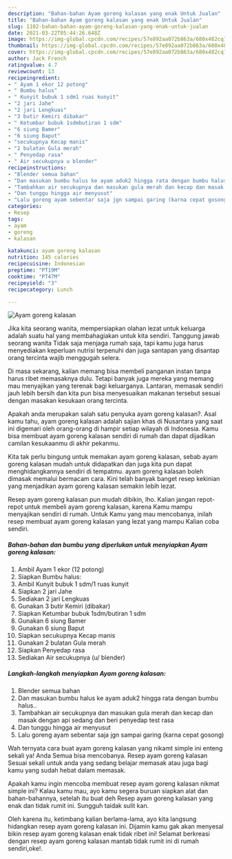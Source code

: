 ```yaml
---
description: "Bahan-bahan Ayam goreng kalasan yang enak Untuk Jualan"
title: "Bahan-bahan Ayam goreng kalasan yang enak Untuk Jualan"
slug: 1102-bahan-bahan-ayam-goreng-kalasan-yang-enak-untuk-jualan
date: 2021-03-22T05:44:26.648Z
image: https://img-global.cpcdn.com/recipes/57e892aa072b863a/680x482cq70/ayam-goreng-kalasan-foto-resep-utama.jpg
thumbnail: https://img-global.cpcdn.com/recipes/57e892aa072b863a/680x482cq70/ayam-goreng-kalasan-foto-resep-utama.jpg
cover: https://img-global.cpcdn.com/recipes/57e892aa072b863a/680x482cq70/ayam-goreng-kalasan-foto-resep-utama.jpg
author: Jack French
ratingvalue: 4.7
reviewcount: 13
recipeingredient:
- " Ayam 1 ekor 12 potong"
- " Bumbu halus"
- " Kunyit bubuk 1 sdm1 ruas kunyit"
- "2 jari Jahe"
- "2 jari Lengkuas"
- "3 butir Kemiri dibakar"
- " Ketumbar bubuk 1sdmbutiran 1 sdm"
- "6 siung Bamer"
- "6 siung Baput"
- "secukupnya Kecap manis"
- "2 bulatan Gula merah"
- " Penyedap rasa"
- " Air secukupnya u blender"
recipeinstructions:
- "Blender semua bahan"
- "Dan masukan bumbu halus ke ayam aduk2 hingga rata dengan bumbu halus.."
- "Tambahkan air secukupnya dan masukan gula merah dan kecap dan masak dengan api sedang dan beri penyedap test rasa"
- "Dan tunggu hingga air menyusut"
- "Lalu goreng ayam sebentar saja jgn sampai garing (karna cepat gosong)"
categories:
- Resep
tags:
- ayam
- goreng
- kalasan

katakunci: ayam goreng kalasan 
nutrition: 145 calories
recipecuisine: Indonesian
preptime: "PT19M"
cooktime: "PT47M"
recipeyield: "3"
recipecategory: Lunch

---
```



![Ayam goreng kalasan](https://img-global.cpcdn.com/recipes/57e892aa072b863a/680x482cq70/ayam-goreng-kalasan-foto-resep-utama.jpg)

Jika kita seorang wanita, mempersiapkan olahan lezat untuk keluarga adalah suatu hal yang membahagiakan untuk kita sendiri. Tanggung jawab seorang  wanita Tidak saja menjaga rumah saja, tapi kamu juga harus menyediakan keperluan nutrisi terpenuhi dan juga santapan yang disantap orang tercinta wajib menggugah selera.

Di masa  sekarang, kalian memang bisa membeli panganan instan tanpa harus ribet memasaknya dulu. Tetapi banyak juga mereka yang memang mau menyajikan yang terenak bagi keluarganya. Lantaran, memasak sendiri jauh lebih bersih dan kita pun bisa menyesuaikan makanan tersebut sesuai dengan masakan kesukaan orang tercinta. 



Apakah anda merupakan salah satu penyuka ayam goreng kalasan?. Asal kamu tahu, ayam goreng kalasan adalah sajian khas di Nusantara yang saat ini digemari oleh orang-orang di hampir setiap wilayah di Indonesia. Kamu bisa membuat ayam goreng kalasan sendiri di rumah dan dapat dijadikan camilan kesukaanmu di akhir pekanmu.

Kita tak perlu bingung untuk memakan ayam goreng kalasan, sebab ayam goreng kalasan mudah untuk didapatkan dan juga kita pun dapat menghidangkannya sendiri di tempatmu. ayam goreng kalasan boleh dimasak memalui bermacam cara. Kini telah banyak banget resep kekinian yang menjadikan ayam goreng kalasan semakin lebih lezat.

Resep ayam goreng kalasan pun mudah dibikin, lho. Kalian jangan repot-repot untuk membeli ayam goreng kalasan, karena Kamu mampu menyajikan sendiri di rumah. Untuk Kamu yang mau mencobanya, inilah resep membuat ayam goreng kalasan yang lezat yang mampu Kalian coba sendiri.

<!--inarticleads1-->

##### Bahan-bahan dan bumbu yang diperlukan untuk menyiapkan Ayam goreng kalasan:

1. Ambil  Ayam 1 ekor (12 potong)
1. Siapkan  Bumbu halus:
1. Ambil  Kunyit bubuk 1 sdm/1 ruas kunyit
1. Siapkan 2 jari Jahe
1. Sediakan 2 jari Lengkuas
1. Gunakan 3 butir Kemiri (dibakar)
1. Siapkan  Ketumbar bubuk 1sdm/butiran 1 sdm
1. Gunakan 6 siung Bamer
1. Gunakan 6 siung Baput
1. Siapkan secukupnya Kecap manis
1. Gunakan 2 bulatan Gula merah
1. Siapkan  Penyedap rasa
1. Sediakan  Air secukupnya (u/ blender)




<!--inarticleads2-->

##### Langkah-langkah menyiapkan Ayam goreng kalasan:

1. Blender semua bahan
1. Dan masukan bumbu halus ke ayam aduk2 hingga rata dengan bumbu halus..
1. Tambahkan air secukupnya dan masukan gula merah dan kecap dan masak dengan api sedang dan beri penyedap test rasa
1. Dan tunggu hingga air menyusut
1. Lalu goreng ayam sebentar saja jgn sampai garing (karna cepat gosong)




Wah ternyata cara buat ayam goreng kalasan yang nikamt simple ini enteng sekali ya! Anda Semua bisa mencobanya. Resep ayam goreng kalasan Sesuai sekali untuk anda yang sedang belajar memasak atau juga bagi kamu yang sudah hebat dalam memasak.

Apakah kamu ingin mencoba membuat resep ayam goreng kalasan nikmat simple ini? Kalau kamu mau, ayo kamu segera buruan siapkan alat dan bahan-bahannya, setelah itu buat deh Resep ayam goreng kalasan yang enak dan tidak rumit ini. Sungguh taidak sulit kan. 

Oleh karena itu, ketimbang kalian berlama-lama, ayo kita langsung hidangkan resep ayam goreng kalasan ini. Dijamin kamu gak akan menyesal bikin resep ayam goreng kalasan enak tidak ribet ini! Selamat berkreasi dengan resep ayam goreng kalasan mantab tidak rumit ini di rumah sendiri,oke!.

